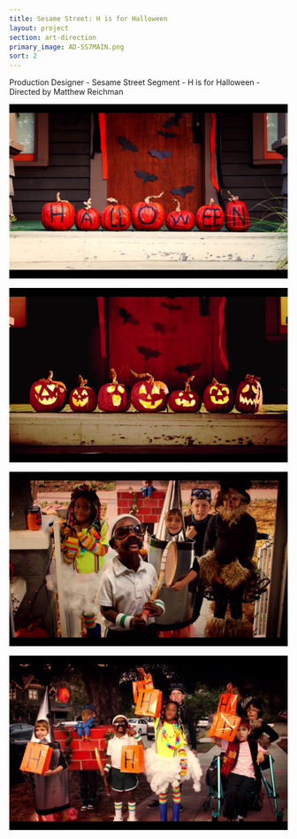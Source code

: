 ```yaml
---
title: Sesame Street: H is for Halloween
layout: project
section: art-direction
primary_image: AD-SS7MAIN.png
sort: 2
---
```


Production Designer - Sesame Street Segment - H is for Halloween - Directed by Matthew Reichman

![See you soon Music Video](/img/art-direction/AD-SS1.png)

![See you soon Music Video](/img/art-direction/AD-SS3.png)

![See you soon Music Video](/img/art-direction/AD-SS4.png)

![See you soon Music Video](/img/art-direction/AD-SS5.png)
